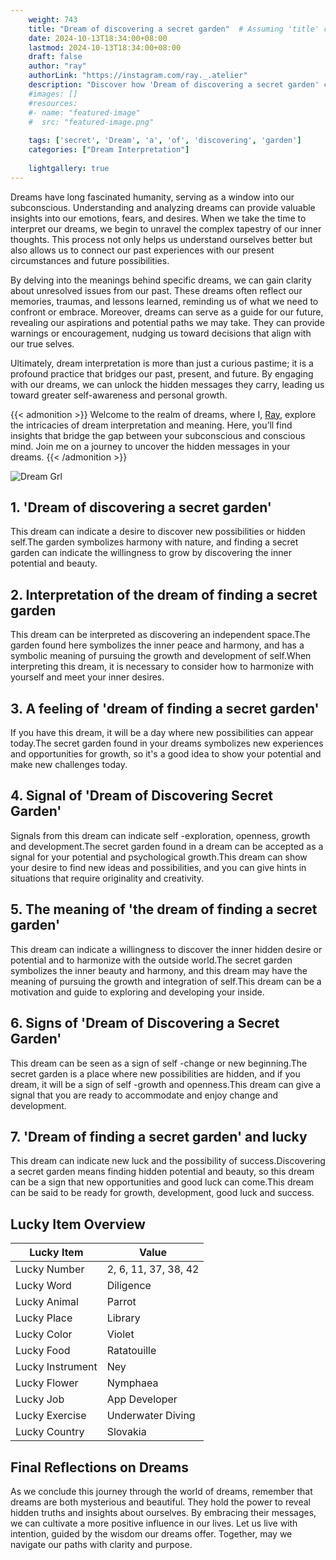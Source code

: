 ```yaml
---
    weight: 743
    title: "Dream of discovering a secret garden"  # Assuming 'title' column exists
    date: 2024-10-13T18:34:00+08:00
    lastmod: 2024-10-13T18:34:00+08:00
    draft: false
    author: "ray"
    authorLink: "https://instagram.com/ray._.atelier"
    description: "Discover how 'Dream of discovering a secret garden' can interpret your future and uncover its significant meanings in your life."
    #images: []
    #resources:
    #- name: "featured-image"
    #  src: "featured-image.png"
    
    tags: ['secret', 'Dream', 'a', 'of', 'discovering', 'garden']
    categories: ["Dream Interpretation"]
    
    lightgallery: true
---
```

    
Dreams have long fascinated humanity, serving as a window into our subconscious. Understanding and analyzing dreams can provide valuable insights into our emotions, fears, and desires. When we take the time to interpret our dreams, we begin to unravel the complex tapestry of our inner thoughts. This process not only helps us understand ourselves better but also allows us to connect our past experiences with our present circumstances and future possibilities.

By delving into the meanings behind specific dreams, we can gain clarity about unresolved issues from our past. These dreams often reflect our memories, traumas, and lessons learned, reminding us of what we need to confront or embrace. Moreover, dreams can serve as a guide for our future, revealing our aspirations and potential paths we may take. They can provide warnings or encouragement, nudging us toward decisions that align with our true selves.

Ultimately, dream interpretation is more than just a curious pastime; it is a profound practice that bridges our past, present, and future. By engaging with our dreams, we can unlock the hidden messages they carry, leading us toward greater self-awareness and personal growth.

{{< admonition >}}
Welcome to the realm of dreams, where I, [Ray](https://instagram.com/ray._.atelier), explore the intricacies of dream interpretation and meaning. Here, you’ll find insights that bridge the gap between your subconscious and conscious mind. Join me on a journey to uncover the hidden messages in your dreams.
{{< /admonition >}}

![Dream Grl](https://cdn.pixabay.com/photo/2017/11/02/03/35/gothic-2910057_1280.jpg "Dream Grl")

## 1. 'Dream of discovering a secret garden'
This dream can indicate a desire to discover new possibilities or hidden self.The garden symbolizes harmony with nature, and finding a secret garden can indicate the willingness to grow by discovering the inner potential and beauty.

## 2. Interpretation of the dream of finding a secret garden
This dream can be interpreted as discovering an independent space.The garden found here symbolizes the inner peace and harmony, and has a symbolic meaning of pursuing the growth and development of self.When interpreting this dream, it is necessary to consider how to harmonize with yourself and meet your inner desires.

## 3. A feeling of 'dream of finding a secret garden'
If you have this dream, it will be a day where new possibilities can appear today.The secret garden found in your dreams symbolizes new experiences and opportunities for growth, so it's a good idea to show your potential and make new challenges today.

## 4. Signal of 'Dream of Discovering Secret Garden'
Signals from this dream can indicate self -exploration, openness, growth and development.The secret garden found in a dream can be accepted as a signal for your potential and psychological growth.This dream can show your desire to find new ideas and possibilities, and you can give hints in situations that require originality and creativity.

## 5. The meaning of 'the dream of finding a secret garden'
This dream can indicate a willingness to discover the inner hidden desire or potential and to harmonize with the outside world.The secret garden symbolizes the inner beauty and harmony, and this dream may have the meaning of pursuing the growth and integration of self.This dream can be a motivation and guide to exploring and developing your inside.

## 6. Signs of 'Dream of Discovering a Secret Garden'
This dream can be seen as a sign of self -change or new beginning.The secret garden is a place where new possibilities are hidden, and if you dream, it will be a sign of self -growth and openness.This dream can give a signal that you are ready to accommodate and enjoy change and development.

## 7. 'Dream of finding a secret garden' and lucky
This dream can indicate new luck and the possibility of success.Discovering a secret garden means finding hidden potential and beauty, so this dream can be a sign that new opportunities and good luck can come.This dream can be said to be ready for growth, development, good luck and success.

## Lucky Item Overview
| Lucky Item          | Value              |
|---------------|--------------------|
| Lucky Number        | 2, 6, 11, 37, 38, 42  |
| Lucky Word          | Diligence |
| Lucky Animal        | Parrot |
| Lucky Place         | Library     |
| Lucky Color         | Violet     |
| Lucky Food          | Ratatouille      |
| Lucky Instrument    | Ney |
| Lucky Flower        | Nymphaea    |
| Lucky Job           | App Developer       |
| Lucky Exercise      | Underwater Diving  |
| Lucky Country       | Slovakia    |


##  Final Reflections on Dreams

As we conclude this journey through the world of dreams, remember that dreams are both mysterious and beautiful. They hold the power to reveal hidden truths and insights about ourselves. By embracing their messages, we can cultivate a more positive influence in our lives. Let us live with intention, guided by the wisdom our dreams offer. Together, may we navigate our paths with clarity and purpose.
